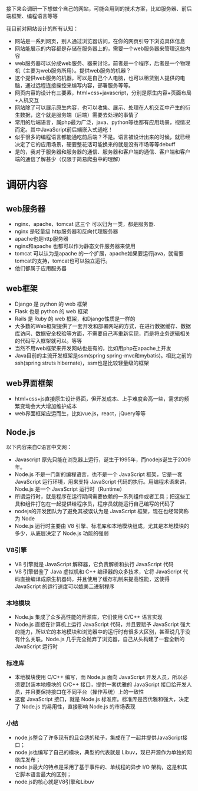 接下来会调研一下想做个自己的网站，可能会用到的技术方案，比如服务器、前后端框架、编程语言等等

我目前对网站设计的所有认知：
+ 网站是一系列网页，别人通过浏览器访问，在你的网页引导下浏览具体信息
+ 网站能展示的内容都是存储在服务器上的，需要一个web服务器来管理这些内容
+ web服务器可以分成web服务、器来讨论，前者是一个程序，后者是一个物理机（主要为web服务所用）。提供web服务的机器？
+ 这个提供web服务的机器，可以是自己个人电脑，也可以租赁别人提供的电脑，通过远程连接操控来编写内容，部署服务等等。
+ 网页内容的设计有三要素，html+css+javascript，分别是原生内容+页面布局+人机交互
+ 网站除了可以展示原生内容，也可以收集、展示、处理在人机交互中产生的衍生数据，这个就是服务端（后端）需要去处理的事情了
+ 常用的后端语言，属php最为广泛，java、python等也都有应用场景，视情况而定。其中JavaScript前后端嵌入式通吃！
+ 似乎很多的编程语言都能通吃前后端？不是。语言被设计出来的时候，就已经决定了它的应用场景，硬要整花活可能换来的就是没有市场等等debuff
+ 是的，我对于服务器和服务器的通信、服务器和客户端的通信、客户端和客户端的通信了解甚少（仅限于简易爬虫中的理解）



# 调研内容
## web服务器
+ nginx、apache、tomcat 这三个 可以归为一类，都是服务器.
+ nginx 是轻量级 http服务器和反向代理服务器
+ apache也是http服务器
+ nginx和apache 也都可以作为静态文件服务器来使用
+ tomcat 可以认为是apache 的一个扩展，apache如果要运行java，就需要tomcat的支持，tomcat也可以独立运行。
+ 他们都属于应用服务器

## web框架
+ Django 是 python 的 web 框架
+ Flask 也是 python 的 web 框架
+ Rails 是 Ruby 的 web 框架，和Django性质是一样的
+ 大多数的Web框架提供了一套开发和部署网站的方式，在进行数据缓存、数据库访问、数据安全校验等方面，不需要自己再重新实现，而是将业务逻辑相关的代码写入框架就可以。等等
+ 当然不用web框架来开发网站也是有的，比如用php在apache上开发
+ Java目前的主流开发框架是ssm(spring spring-mvc和mybatis)。相比之前的ssh(spring struts hibernate)，ssm也是比较轻量级的框架

## web界面框架
+ html+css+js直接原生设计界面，但开发成本、上手难度会高一些，需求的频繁变动会大大增加维护成本
+ web界面框架应运而生，比如vue.js，react，jQuery等等


## Node.js

以下内容来自C语言中文网：

+ Javascript 原先只能在浏览器上运行，诞生于1995年，而nodejs诞生于2009年。
+ Node.js 不是一门新的编程语言，也不是一个 JavaScript 框架，它是一套 JavaScript 运行环境，用来支持 JavaScript 代码的执行。用编程术语来讲，Node.js 是一个 JavaScript 运行时（Runtime）
+ 所谓运行时，就是程序在运行期间需要依赖的一系列组件或者工具；把这些工具和组件打包在一起提供给程序员，程序员就能运行自己编写的代码了
+ nodejs的开发团队为了避免其被误认为是 JavaScript 框架，现在也经常简称为 Node
+ Node.js 运行时主要由 V8 引擎、标准库和本地模块组成，尤其是本地模块的多少，从底层决定了 Node.js 功能的强弱
### V8引擎
+ V8 引擎就是 JavaScript 解释器，它负责解析和执行 JavaScript 代码
+ V8 引擎借鉴了 Java 虚拟机和 C++ 编译器的众多技术，它将 JavaScript 代码直接编译成原生机器码，并且使用了缓存机制来提高性能，这使得 JavaScript 的运行速度可以媲美二进制程序

### 本地模块
+ Node.js 集成了众多高性能的开源库，它们使用 C/C++ 语言实现
+ Node.js 直接在计算机上运行 JavaScript 代码，并且要赋予 JavaScript 强大的能力，所以它的本地模块和浏览器中的运行时有很多大区别，甚至说几乎没有什么关联。Node.js 几乎完全抛弃了浏览器，自己从头构建了一套全新的 JavaScript 运行时

### 标准库
+ 本地模块使用 C/C++ 编写，而 Node.js 面向 JavaScript 开发人员，所以必须要封装本地模块的 C/C++ 接口，提供一套优雅的 JavaScript 接口给开发人员，并且要保持接口在不同平台（操作系统）上的一致性
+ 这套 JavaScript 接口，就是 Node.js 标准库。标准库是否优雅和强大，决定了 Node.js 的易用性，直接影响 Node.js 的市场表现

### 小结
+ node.js整合了许多现有的且合适的轮子，集成在了一起并提供JavaScript接口；
+ node.js也编写了自己的模块，典型的代表就是 Libuv，现已开源作为单独的网络库发布；
+ node.js最大的特点是采用了基于事件的、单线程的异步 I/O 架构，这是和其它脚本语言最大的区别；
+ node.js的核心就是V8引擎和Libuv


